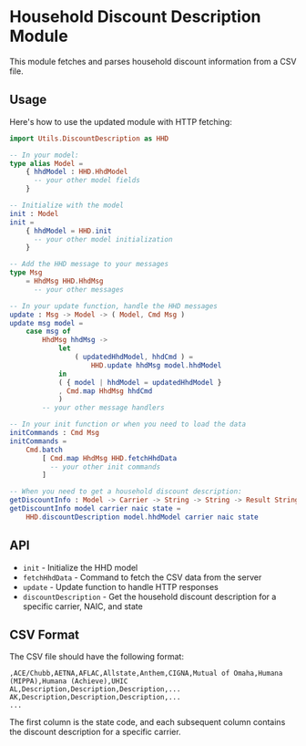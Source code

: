 # Household Discount Description Module

This module fetches and parses household discount information from a CSV file.

## Usage

Here's how to use the updated module with HTTP fetching:

```elm
import Utils.DiscountDescription as HHD

-- In your model:
type alias Model =
    { hhdModel : HHD.HhdModel
      -- your other model fields
    }

-- Initialize with the model
init : Model
init =
    { hhdModel = HHD.init
      -- your other model initialization
    }

-- Add the HHD message to your messages
type Msg
    = HhdMsg HHD.HhdMsg
      -- your other messages

-- In your update function, handle the HHD messages
update : Msg -> Model -> ( Model, Cmd Msg )
update msg model =
    case msg of
        HhdMsg hhdMsg ->
            let
                ( updatedHhdModel, hhdCmd ) =
                    HHD.update hhdMsg model.hhdModel
            in
            ( { model | hhdModel = updatedHhdModel }
            , Cmd.map HhdMsg hhdCmd
            )
        -- your other message handlers

-- In your init function or when you need to load the data
initCommands : Cmd Msg
initCommands =
    Cmd.batch
        [ Cmd.map HhdMsg HHD.fetchHhdData
          -- your other init commands
        ]

-- When you need to get a household discount description:
getDiscountInfo : Model -> Carrier -> String -> String -> Result String (Maybe String)
getDiscountInfo model carrier naic state =
    HHD.discountDescription model.hhdModel carrier naic state
```

## API

- `init` - Initialize the HHD model
- `fetchHhdData` - Command to fetch the CSV data from the server
- `update` - Update function to handle HTTP responses
- `discountDescription` - Get the household discount description for a specific carrier, NAIC, and state

## CSV Format

The CSV file should have the following format:

```
,ACE/Chubb,AETNA,AFLAC,Allstate,Anthem,CIGNA,Mutual of Omaha,Humana (MIPPA),Humana (Achieve),UHIC
AL,Description,Description,Description,...
AK,Description,Description,Description,...
...
```

The first column is the state code, and each subsequent column contains the discount description for a specific carrier. 